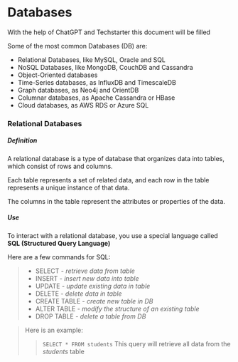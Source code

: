 # Databases
With the help of ChatGPT and Techstarter this document will be filled


Some of the most common Databases (DB) are:
* Relational Databases, like MySQL, Oracle and SQL
* NoSQL Databases, like MongoDB, CouchDB and Cassandra
* Object-Oriented databases
* Time-Series databases, as InfluxDB and TimescaleDB
* Graph databases, as Neo4j and OrientDB
* Columnar databases, as Apache Cassandra or HBase
* Cloud databases, as AWS RDS or Azure SQL


### Relational Databases
##### Definition
A relational database is a type of database that organizes data into tables, which consist of rows and columns. 

Each table represents a set of related data, and each row in the table represents a unique instance of that data. 

The columns in the table represent the attributes or properties of the data.
##### Use
To interact with a relational database, you use a special language called **SQL (Structured Query Language)**

Here are a few commands for SQL:
> + SELECT - _retrieve data from table_
> + INSERT - _insert new data into table_
> + UPDATE - _update existing data in table_
> + DELETE - _delete data in table_
> + CREATE TABLE - _create new table in DB_
> + ALTER TABLE - _modify the structure of an existing table_
> + DROP TABLE - _delete a table from DB_


> Here is an example:
> > `SELECT * FROM students`
> This query will retrieve all data from the _students_ table